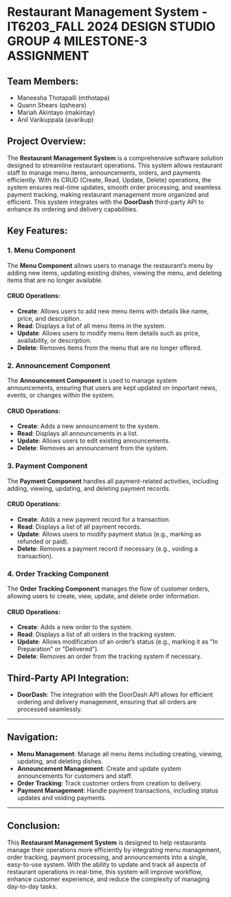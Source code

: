 # Restaurant Management System - IT6203_FALL 2024 DESIGN STUDIO GROUP 4 MILESTONE-3 ASSIGNMENT

## Team Members:
- Maneesha Thotapalli (mthotapa)
- Quann Shears (qshears)
- Mariah Akintayo (makintay)
- Anil Varikuppala (avarikup)

## Project Overview:

The **Restaurant Management System** is a comprehensive software solution designed to streamline restaurant operations. This system allows restaurant staff to manage menu items, announcements, orders, and payments efficiently. With its CRUD (Create, Read, Update, Delete) operations, the system ensures real-time updates, smooth order processing, and seamless payment tracking, making restaurant management more organized and efficient. This system integrates with the **DoorDash** third-party API to enhance its ordering and delivery capabilities.

## Key Features:

### 1. Menu Component
The **Menu Component** allows users to manage the restaurant’s menu by adding new items, updating existing dishes, viewing the menu, and deleting items that are no longer available.

#### CRUD Operations:
- **Create**: Allows users to add new menu items with details like name, price, and description.
- **Read**: Displays a list of all menu items in the system.
- **Update**: Allows users to modify menu item details such as price, availability, or description.
- **Delete**: Removes items from the menu that are no longer offered.



### 2. Announcement Component
The **Announcement Component** is used to manage system announcements, ensuring that users are kept updated on important news, events, or changes within the system.

#### CRUD Operations:
- **Create**: Adds a new announcement to the system.
- **Read**: Displays all announcements in a list.
- **Update**: Allows users to edit existing announcements.
- **Delete**: Removes an announcement from the system.


### 3. Payment Component
The **Payment Component** handles all payment-related activities, including adding, viewing, updating, and deleting payment records.

#### CRUD Operations:
- **Create**: Adds a new payment record for a transaction.
- **Read**: Displays a list of all payment records.
- **Update**: Allows users to modify payment status (e.g., marking as refunded or paid).
- **Delete**: Removes a payment record if necessary (e.g., voiding a transaction).


### 4. Order Tracking Component
The **Order Tracking Component** manages the flow of customer orders, allowing users to create, view, update, and delete order information.

#### CRUD Operations:
- **Create**: Adds a new order to the system.
- **Read**: Displays a list of all orders in the tracking system.
- **Update**: Allows modification of an order’s status (e.g., marking it as "In Preparation" or "Delivered").
- **Delete**: Removes an order from the tracking system if necessary.


## Third-Party API Integration:
- **DoorDash**: The integration with the DoorDash API allows for efficient ordering and delivery management, ensuring that all orders are processed seamlessly.

---

## Navigation:
- **Menu Management**: Manage all menu items including creating, viewing, updating, and deleting dishes.
- **Announcement Management**: Create and update system announcements for customers and staff.
- **Order Tracking**: Track customer orders from creation to delivery.
- **Payment Management**: Handle payment transactions, including status updates and voiding payments.

---

## Conclusion:
This **Restaurant Management System** is designed to help restaurants manage their operations more efficiently by integrating menu management, order tracking, payment processing, and announcements into a single, easy-to-use system. With the ability to update and track all aspects of restaurant operations in real-time, this system will improve workflow, enhance customer experience, and reduce the complexity of managing day-to-day tasks.
